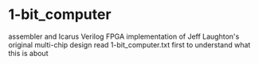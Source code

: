 # 1-bit_computer
assembler and Icarus Verilog FPGA implementation of Jeff Laughton's original multi-chip design
read 1-bit_computer.txt first to understand what this is about
